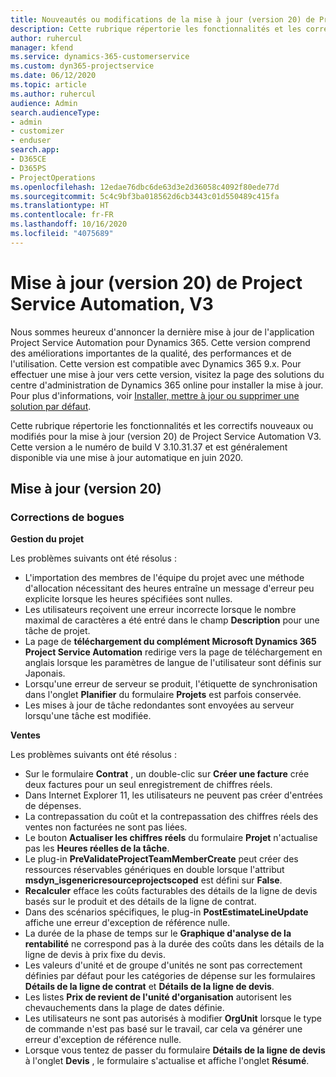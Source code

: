 ```yaml
---
title: Nouveautés ou modifications de la mise à jour (version 20) de Project Service Automation (correctif logiciel), V3
description: Cette rubrique répertorie les fonctionnalités et les correctifs disponibles dans la mise à jour (version 20) de Project Service Automation, V3
author: ruhercul
manager: kfend
ms.service: dynamics-365-customerservice
ms.custom: dyn365-projectservice
ms.date: 06/12/2020
ms.topic: article
ms.author: ruhercul
audience: Admin
search.audienceType:
- admin
- customizer
- enduser
search.app:
- D365CE
- D365PS
- ProjectOperations
ms.openlocfilehash: 12edae76dbc6de63d3e2d36058c4092f80ede77d
ms.sourcegitcommit: 5c4c9bf3ba018562d6cb3443c01d550489c415fa
ms.translationtype: HT
ms.contentlocale: fr-FR
ms.lasthandoff: 10/16/2020
ms.locfileid: "4075689"
---
```

# <a name="project-service-automation-update-release-20-v3"></a>Mise à jour (version 20) de Project Service Automation, V3

Nous sommes heureux d'annoncer la dernière mise à jour de l'application Project Service Automation pour Dynamics 365. Cette version comprend des améliorations importantes de la qualité, des performances et de l'utilisation. Cette version est compatible avec Dynamics 365 9.x. Pour effectuer une mise à jour vers cette version, visitez la page des solutions du centre d'administration de Dynamics 365 online pour installer la mise à jour. Pour plus d'informations, voir [Installer, mettre à jour ou supprimer une solution par défaut](https://docs.microsoft.com/power-platform/admin/install-remove-preferred-solution).

Cette rubrique répertorie les fonctionnalités et les correctifs nouveaux ou modifiés pour la mise à jour (version 20) de Project Service Automation V3. Cette version a le numéro de build V 3.10.31.37 et est généralement disponible via une mise à jour automatique en juin 2020.

## <a name="update-release-20"></a>Mise à jour (version 20)

### <a name="bug-fixes"></a>Corrections de bogues

**Gestion du projet**

Les problèmes suivants ont été résolus :

- L'importation des membres de l'équipe du projet avec une méthode d'allocation nécessitant des heures entraîne un message d'erreur peu explicite lorsque les heures spécifiées sont nulles.
- Les utilisateurs reçoivent une erreur incorrecte lorsque le nombre maximal de caractères a été entré dans le champ **Description** pour une tâche de projet.
- La page de **téléchargement du complément Microsoft Dynamics 365 Project Service Automation** redirige vers la page de téléchargement en anglais lorsque les paramètres de langue de l'utilisateur sont définis sur Japonais.
- Lorsqu'une erreur de serveur se produit, l'étiquette de synchronisation dans l'onglet **Planifier** du formulaire **Projets** est parfois conservée.
- Les mises à jour de tâche redondantes sont envoyées au serveur lorsqu'une tâche est modifiée.

**Ventes**

Les problèmes suivants ont été résolus :

- Sur le formulaire **Contrat** , un double-clic sur **Créer une facture** crée deux factures pour un seul enregistrement de chiffres réels.
- Dans Internet Explorer 11, les utilisateurs ne peuvent pas créer d'entrées de dépenses.
- La contrepassation du coût et la contrepassation des chiffres réels des ventes non facturées ne sont pas liées.
- Le bouton **Actualiser les chiffres réels** du formulaire **Projet** n'actualise pas les **Heures réelles de la tâche**.
- Le plug-in **PreValidateProjectTeamMemberCreate** peut créer des ressources réservables génériques en double lorsque l'attribut **msdyn_isgenericresourceprojectscoped** est défini sur **False**.
- **Recalculer** efface les coûts facturables des détails de la ligne de devis basés sur le produit et des détails de la ligne de contrat.
- Dans des scénarios spécifiques, le plug-in **PostEstimateLineUpdate** affiche une erreur d'exception de référence nulle.
- La durée de la phase de temps sur le **Graphique d'analyse de la rentabilité** ne correspond pas à la durée des coûts dans les détails de la ligne de devis à prix fixe du devis.
- Les valeurs d'unité et de groupe d'unités ne sont pas correctement définies par défaut pour les catégories de dépense sur les formulaires **Détails de la ligne de contrat** et **Détails de la ligne de devis**.
- Les listes **Prix de revient de l'unité d'organisation** autorisent les chevauchements dans la plage de dates définie.
- Les utilisateurs ne sont pas autorisés à modifier **OrgUnit** lorsque le type de commande n'est pas basé sur le travail, car cela va générer une erreur d'exception de référence nulle.
- Lorsque vous tentez de passer du formulaire **Détails de la ligne de devis** à l'onglet **Devis** , le formulaire s'actualise et affiche l'onglet **Résumé**.
